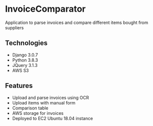 # InvoiceComparator
Application to parse invoices and compare different items bought from suppliers

## Technologies
* Django 3.0.7
* Python 3.8.3
* JQuery 3.1.3
* AWS S3

## Features
* Upload and parse invoices using OCR
* Upload items with manual form
* Comparison table
* AWS storage for invoices
* Deployed to EC2 Ubuntu 18.04 instance
